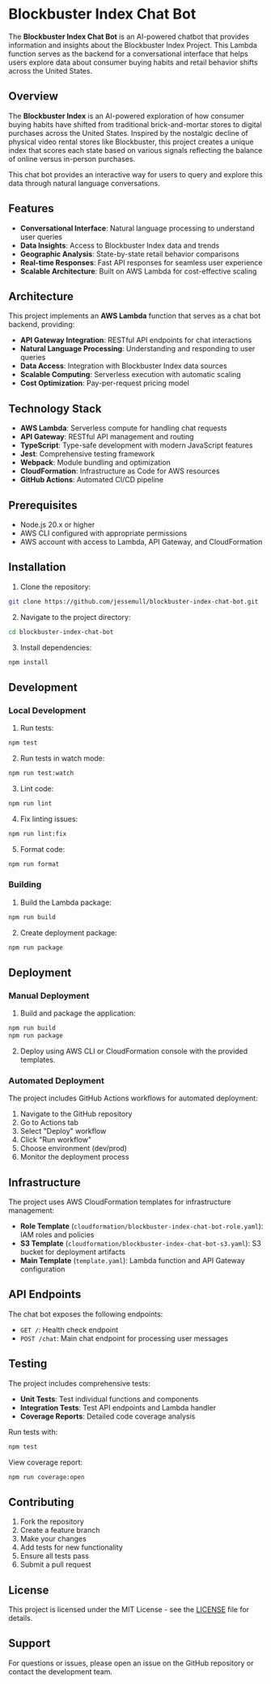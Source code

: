 # Blockbuster Index Chat Bot

The **Blockbuster Index Chat Bot** is an AI-powered chatbot that provides information and insights about the Blockbuster Index Project. This Lambda function serves as the backend for a conversational interface that helps users explore data about consumer buying habits and retail behavior shifts across the United States.

## Overview

The **Blockbuster Index** is an AI-powered exploration of how consumer buying habits have shifted from traditional brick-and-mortar stores to digital purchases across the United States. Inspired by the nostalgic decline of physical video rental stores like Blockbuster, this project creates a unique index that scores each state based on various signals reflecting the balance of online versus in-person purchases.

This chat bot provides an interactive way for users to query and explore this data through natural language conversations.

## Features

- **Conversational Interface**: Natural language processing to understand user queries
- **Data Insights**: Access to Blockbuster Index data and trends
- **Geographic Analysis**: State-by-state retail behavior comparisons
- **Real-time Responses**: Fast API responses for seamless user experience
- **Scalable Architecture**: Built on AWS Lambda for cost-effective scaling

## Architecture

This project implements an **AWS Lambda** function that serves as a chat bot backend, providing:

- **API Gateway Integration**: RESTful API endpoints for chat interactions
- **Natural Language Processing**: Understanding and responding to user queries
- **Data Access**: Integration with Blockbuster Index data sources
- **Scalable Computing**: Serverless execution with automatic scaling
- **Cost Optimization**: Pay-per-request pricing model

## Technology Stack

- **AWS Lambda**: Serverless compute for handling chat requests
- **API Gateway**: RESTful API management and routing
- **TypeScript**: Type-safe development with modern JavaScript features
- **Jest**: Comprehensive testing framework
- **Webpack**: Module bundling and optimization
- **CloudFormation**: Infrastructure as Code for AWS resources
- **GitHub Actions**: Automated CI/CD pipeline

## Prerequisites

- Node.js 20.x or higher
- AWS CLI configured with appropriate permissions
- AWS account with access to Lambda, API Gateway, and CloudFormation

## Installation

1. Clone the repository:

```bash
git clone https://github.com/jessemull/blockbuster-index-chat-bot.git
```

2. Navigate to the project directory:

```bash
cd blockbuster-index-chat-bot
```

3. Install dependencies:

```bash
npm install
```

## Development

### Local Development

1. Run tests:

```bash
npm test
```

2. Run tests in watch mode:

```bash
npm run test:watch
```

3. Lint code:

```bash
npm run lint
```

4. Fix linting issues:

```bash
npm run lint:fix
```

5. Format code:

```bash
npm run format
```

### Building

1. Build the Lambda package:

```bash
npm run build
```

2. Create deployment package:

```bash
npm run package
```

## Deployment

### Manual Deployment

1. Build and package the application:

```bash
npm run build
npm run package
```

2. Deploy using AWS CLI or CloudFormation console with the provided templates.

### Automated Deployment

The project includes GitHub Actions workflows for automated deployment:

1. Navigate to the GitHub repository
2. Go to Actions tab
3. Select "Deploy" workflow
4. Click "Run workflow"
5. Choose environment (dev/prod)
6. Monitor the deployment process

## Infrastructure

The project uses AWS CloudFormation templates for infrastructure management:

- **Role Template** (`cloudformation/blockbuster-index-chat-bot-role.yaml`): IAM roles and policies
- **S3 Template** (`cloudformation/blockbuster-index-chat-bot-s3.yaml`): S3 bucket for deployment artifacts
- **Main Template** (`template.yaml`): Lambda function and API Gateway configuration

## API Endpoints

The chat bot exposes the following endpoints:

- `GET /`: Health check endpoint
- `POST /chat`: Main chat endpoint for processing user messages

## Testing

The project includes comprehensive tests:

- **Unit Tests**: Test individual functions and components
- **Integration Tests**: Test API endpoints and Lambda handler
- **Coverage Reports**: Detailed code coverage analysis

Run tests with:

```bash
npm test
```

View coverage report:

```bash
npm run coverage:open
```

## Contributing

1. Fork the repository
2. Create a feature branch
3. Make your changes
4. Add tests for new functionality
5. Ensure all tests pass
6. Submit a pull request

## License

This project is licensed under the MIT License - see the [LICENSE](LICENSE) file for details.

## Support

For questions or issues, please open an issue on the GitHub repository or contact the development team.
